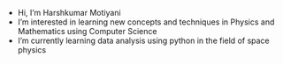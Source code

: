 - Hi, I’m Harshkumar Motiyani
- I’m interested in learning new concepts and techniques in Physics and Mathematics using Computer Science
- I’m currently learning data analysis using python in the field of space physics

<!---
Harsh9607-Sphys/Harsh9607-Sphys is a ✨ special ✨ repository because its `README.md` (this file) appears on your GitHub profile.
You can click the Preview link to take a look at your changes.
--->
